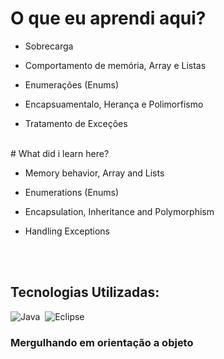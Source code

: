 # O que eu aprendi aqui?


 - Sobrecarga
 
 - Comportamento de memória, Array e Listas

 - Enumerações (Enums)

 - Encapsuamentalo, Herança e Polimorfismo

 - Tratamento de Exceções
 <br>
 # What did i learn here?
 
 - Memory behavior, Array and Lists

 - Enumerations (Enums)

 - Encapsulation, Inheritance and Polymorphism

 - Handling Exceptions
 
<br><br>
## Tecnologias Utilizadas:

![Java](https://img.shields.io/badge/Java-ED8B00?style=for-the-badge&logo=java&logoColor=white")&nbsp;
![Eclipse](https://img.shields.io/badge/Eclipse-FE7A16.svg?style=for-the-badge&logo=Eclipse&logoColor=white)

### Mergulhando em orientação a objeto
